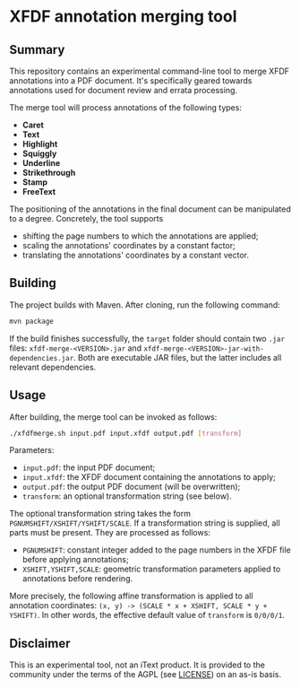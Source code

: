 # XFDF annotation merging tool

## Summary

This repository contains an experimental command-line tool to merge XFDF
annotations into a PDF document. It's specifically geared towards annotations
used for document review and errata processing.

The merge tool will process annotations of the following types:

 - **Caret**
 - **Text**
 - **Highlight**
 - **Squiggly**
 - **Underline**
 - **Strikethrough**
 - **Stamp**
 - **FreeText**

The positioning of the annotations in the final document can be manipulated
to a degree. Concretely, the tool supports

 - shifting the page numbers to which the annotations are applied;
 - scaling the annotations' coordinates by a constant factor;
 - translating the annotations' coordinates by a constant vector.

## Building

The project builds with Maven. After cloning, run the following command:

```bash
mvn package
```

If the build finishes successfully, the `target` folder should contain two
`.jar` files: `xfdf-merge-<VERSION>.jar` and
`xfdf-merge-<VERSION>-jar-with-dependencies.jar`. Both are executable JAR
files, but the latter includes all relevant dependencies.


## Usage

After building, the merge tool can be invoked as follows:

```bash
./xfdfmerge.sh input.pdf input.xfdf output.pdf [transform]
```

Parameters:

 - `input.pdf`: the input PDF document;
 - `input.xfdf`: the XFDF document containing the annotations to apply;
 - `output.pdf`: the output PDF document (will be overwritten);
 - `transform`: an optional transformation string (see below).

The optional transformation string takes the form
`PGNUMSHIFT/XSHIFT/YSHIFT/SCALE`. If a transformation string is supplied, all
parts must be present. They are processed as follows:

 - `PGNUMSHIFT`: constant integer added to the page numbers in the XFDF file
    before applying annotations;
 - `XSHIFT,YSHIFT,SCALE`: geometric transformation parameters applied to 
   annotations before rendering.

More precisely, the following affine transformation is applied to all
annotation coordinates: `(x, y) -> (SCALE * x + XSHIFT, SCALE * y + YSHIFT)`.
In other words, the effective default value of `transform` is `0/0/0/1`.


## Disclaimer

This is an experimental tool, not an iText product. It is provided to the
community under the terms of the AGPL (see [LICENSE](LICENSE.md)) on an as-is
basis.